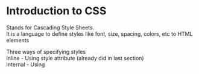 # Introduction to CSS

Stands for Cascading Style Sheets.  
It is a language to define styles like font, size, spacing, colors, etc to HTML elements   

Three ways of specifying styles   
Inline - Using style attribute (already did in last section)   
Internal - Using <style> tag in the head of any HTML document    
External - Specifying the styles in a separate .css file.    
CSS is written inside curly braces {} and in key value pairs which end in a semicolon   

# Inline style
Can be done in many ways using Cascading Style Sheets (CSS)   
Each element can have a style attribute to specify styles like font, size, color, etc.   
<tagname style="property:value;">   
The property can be any valid CSS property and value is a CSS value (we will see many properties later)    

<p style="color: tomato;">
    Cupcake ipsum dolor sit amet cotton candy tootsie roll pudding. Sesame
    snaps caramels sweet roll marshmallow tiramisu. Donut
</p>

This is called as inline styling in HTML
